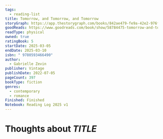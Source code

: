 ```yaml
---
tags:
  - reading-list
title: Tomorrow, and Tomorrow, and Tomorrow
storyGraph: https://app.thestorygraph.com/books/842ae479-fe9a-42e2-976f-8b54d55448d2
goodReads: https://www.goodreads.com/book/show/58784475-tomorrow-and-tomorrow-and-tomorrow?ac=1&from_search=true&qid=xaocHoeaom&rank=1
readType: physical
owned: true
ratingBook: 5
startDate: 2025-03-05
endDate: 2025-03-10
isbn: " 9780593466490"
author:
  - Gabrielle Zevin
publisher: Vintage
publishDate: 2022-07-05
pageCount: 397
bookType: fiction
genres:
  - contemporary
  - romance
Finished: Finished
Notebook: Reading Log 2025 v1
---
```


# Thoughts about _TITLE_
